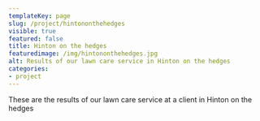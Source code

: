 ```yaml
---
templateKey: page
slug: /project/hintononthehedges
visible: true
featured: false
title: Hinton on the hedges
featuredimage: /img/hintononthehedges.jpg
alt: Results of our lawn care service in Hinton on the hedges
categories:
- project
---
```

These are the results of our lawn care service at a client in Hinton on the hedges


